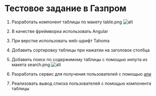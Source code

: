 # Тестовое задание в Газпром  

1) Разработать компонент таблицы по макету table.png 
  ![alt](https://github.com/nilaev/gazprom-task/blob/master/readme-source/table.png)
2) В качестве фреймворка использовать Angular

3) При верстке использовать web-шрифт Tahoma

4) Добавить сортировку таблицы при нажатии на заголовок столбца

5) Добавить поиск по содержимому таблицы с помощью инпута из макета search.png
   ![alt](https://github.com/nilaev/gazprom-task/blob/master/readme-source/search.png)

6) Разработать сервис для получения пользователей с помощью [апи](https://jsonplaceholder.typicode.com/users)

7) Реализовать вывод списка пользователей с помощью компонента таблицы
